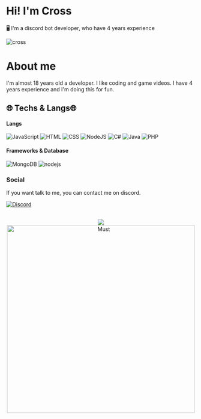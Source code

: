 # Hi! I'm Cross
🖥️ I'm a discord bot developer, who have 4 years experience

![cross](https://komarev.com/ghpvc/?username=Cross&color=dc143c)

# About me
I'm almost 18 years old a developer. I like coding and game videos. I have 4 years experience and I'm doing this for fun.

## 🌐 Techs & Langs🌐
#### Langs
![JavaScript](https://img.shields.io/badge/JavaScript-323330?style=for-the-badge&logo=javascript&logoColor=F7DF1E)
![HTML](https://img.shields.io/badge/HTML-E34F26?style=for-the-badge&logo=html5&logoColor=white)
![CSS](https://img.shields.io/badge/CSS-264de4?style=for-the-badge&logo=css3&logoColor=white)
![NodeJS](https://img.shields.io/badge/node.js-6DA55F?style=for-the-badge&logo=node.js&logoColor=white)
![C#](https://img.shields.io/badge/c%23-%23239120.svg?style=for-the-badge&logo=csharp&logoColor=white)
![Java](https://img.shields.io/badge/java-%23ED8B00.svg?style=for-the-badge&logo=openjdk&logoColor=white)
![PHP](https://img.shields.io/badge/php-%23777BB4.svg?style=for-the-badge&logo=php&logoColor=white)
#### Frameworks & Database
![MongoDB](https://img.shields.io/badge/MongoDB-4EA94B?style=for-the-badge&logo=mongodb&logoColor=white)
![nodejs](https://img.shields.io/badge/Node.js-339933?style=for-the-badge&logo=nodedotjs&logoColor=white)
### Social
If you want talk to me, you can contact me on discord.

[![Discord](https://img.shields.io/badge/Discord-7289DA?style=for-the-badge&logo=discord&logoColor=white)](https://discord.com/users/994679250483425310)

<br>
<div align="center"><a href="https://github.com/CrossC5" title="Cross Github"><img src="https://github-readme-stats.vercel.app/api?username=CrossC5&count_private=true&show_icons=trueline_height=21&bg_color=0,EC6C6C,FFD479,FFFC79,73FA79&theme=graywhite"></a></div>	 
<div align="center"><a href="https://github.com/CrossC5"><img width=500 src="https://github-readme-stats.vercel.app/api/top-langs/?username=CrossC5&count_private=true&theme=radical" alt="Must" /></a></div>

